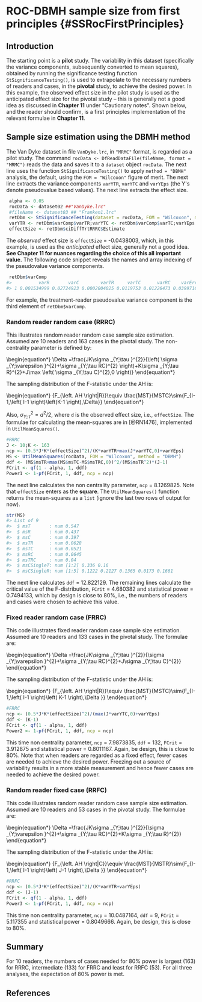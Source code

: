 # ROC-DBMH sample size from first principles {#SSRocFirstPrinciples}






## Introduction
 The starting point is a **pilot** study. The variability in this dataset (specifically the variance components, subsequently converted to mean squares), obtained by running the significance testing function `StSignificanceTesting()`, is used to extrapolate to the necessary numbers of readers and cases, in the **pivotal** study, to achieve the desired power. In this example, the observed effect size in the pilot study is used as the anticipated effect size for the pivotal study – this is generally not a good idea as discussed in **Chapter 11** under "Cautionary notes". Shown below, and the reader should confirm, is a first principles implementation of the relevant formulae in **Chapter 11**.  

## Sample size estimation using the DBMH method
 The Van Dyke dataset in file `VanDyke.lrc`, in `"MRMC"` format, is regarded as a pilot study. The command `rocData <- DfReadDataFile(fileName, format = "MRMC")` reads the data and saves it to a `dataset` object `rocData`. The next line uses the function `StSignificanceTesting()` to apply `method = "DBMH"` analysis, the default, using the `FOM = "Wilcoxon"` figure of merit. The next line extracts the variance components `varYTR`, `varYTC` and `varYEps` (the Y's denote pseudovalue based values). The next line extracts the effect size.

  
  ```r
   alpha <- 0.05
   rocData <- dataset02 ##"VanDyke.lrc"
   #fileName <- dataset03 ## "Franken1.lrc"
   retDbm <- StSignificanceTesting(dataset = rocData, FOM = "Wilcoxon", method = "DBMH") 
   varYTR <- retDbm$varComp$varTR;varYTC <- retDbm$varComp$varTC;varYEps <- retDbm$varComp$varErr
   effectSize <- retDbm$ciDiffTrtRRRC$Estimate
  ```

The *observed* effect size is `effectSize` = -0.0438003, which, in this example, is used as the *anticipated* effect size, generally not a good idea. **See Chapter 11 for nuances regarding the choice of this all important value.** The following code snippet reveals the names and array indexing of the pseudovalue variance components.       


```r
 retDbm$varComp
#>          varR       varC        varTR     varTC      varRC    varErr
#> 1 0.001534999 0.02724923 0.0002004025 0.0119753 0.01226473 0.0399716
```

For example, the treatment-reader pseudovalue variance component is the third element of `retDbm$varComp`. 

### Random reader random case (RRRC)
 This illustrates random reader random case sample size estimation. Assumed are 10 readers and 163 cases in the pivotal study. The non-centrality parameter is defined by:

\begin{equation*} 
\Delta =\frac{JK\sigma _{Y;\tau }^{2}}{\left( \sigma _{Y;\varepsilon }^{2}+\sigma _{Y;\tau RC}^{2} \right)+K\sigma _{Y;\tau R}^{2}+J\max \left( \sigma _{Y;\tau C}^{2},0 \right)}
\end{equation*} 
 
The sampling distribution of the F-statistic under the AH is:

\begin{equation*} 
{F_{\left. AH \right|R}}\equiv \frac{MST}{MSTC}\sim{F_{I-1,\left( I-1 \right)\left(K-1 \right),\Delta}}
\end{equation*} 

Also, $\sigma _{Y;\tau }^{2}={d^{2}}/2$, where `d` is the observed effect size, i.e., `effectSize`. The formulae for calculating the mean-squares are in [@RN1476], implemented in `UtilMeanSquares()`.



```r
#RRRC
J <- 10;K <- 163
ncp <- (0.5*J*K*(effectSize)^2)/(K*varYTR+max(J*varYTC,0)+varYEps)
MS <- UtilMeanSquares(rocData, FOM = "Wilcoxon", method = "DBMH")
ddf <- (MS$msTR+max(MS$msTC-MS$msTRC,0))^2/(MS$msTR^2)*(J-1)
FCrit <- qf(1 - alpha, 1, ddf)
Power1 <- 1-pf(FCrit, 1, ddf, ncp = ncp)
```

The next line calculates the non centrality parameter, `ncp` = 8.1269825. Note that `effectSize` enters as the **square**. The `UtilMeanSquares()` function returns the mean-squares as a `list` (ignore the last two rows of output for now).


```r
str(MS)
#> List of 9
#>  $ msT       : num 0.547
#>  $ msR       : num 0.437
#>  $ msC       : num 0.397
#>  $ msTR      : num 0.0628
#>  $ msTC      : num 0.0521
#>  $ msRC      : num 0.0645
#>  $ msTRC     : num 0.04
#>  $ msCSingleT: num [1:2] 0.336 0.16
#>  $ msCSingleR: num [1:5] 0.1222 0.2127 0.1365 0.0173 0.1661
```

The next line calculates `ddf` = 12.822129. The remaining lines calculate the critical value of the F-distribution, `FCrit` = 4.680382 and statistical power = 0.7494133, which by design is close to 80%, i.e., the numbers of readers and cases were chosen to achieve this value. 

### Fixed reader random case (FRRC)
This code illustrates fixed reader random case sample size estimation. Assumed are 10 readers and 133 cases  in the pivotal study. The formulae are:

\begin{equation*} 
\Delta =\frac{JK\sigma _{Y;\tau }^{2}}{\sigma _{Y;\varepsilon }^{2}+\sigma _{Y;\tau RC}^{2}+J\sigma _{Y;\tau C}^{2}}
\end{equation*} 

The sampling distribution of the F-statistic under the AH is:

\begin{equation*} 
{F_{\left. AH \right|R}}\equiv \frac{MST}{MSTC}\sim{F_{I-1,\left( I-1 \right)\left( K-1 \right),\Delta }} 
\end{equation*} 


```r
#FRRC
ncp <- (0.5*J*K*(effectSize)^2)/(max(J*varYTC,0)+varYEps)
ddf <- (K-1)
FCrit <- qf(1 - alpha, 1, ddf)
Power2 <- 1-pf(FCrit, 1, ddf, ncp = ncp)
```

This time non centrality parameter, `ncp` = 7.9873835, `ddf` = 132, `FCrit` = 3.912875 and statistical power = 0.8011167. Again, be design, this is close to 80%. Note that when readers are regarded as a fixed effect, fewer cases are needed to achieve the desired power. Freezing out a source of variability results in a more stable measurement and hence fewer cases are needed to achieve the desired power.

### Random reader fixed case (RRFC)
This code illustrates random reader random case sample size estimation. Assumed are 10 readers and 53 cases  in the pivotal study. The formulae are:

\begin{equation*} 
\Delta =\frac{JK\sigma _{Y;\tau }^{2}}{\sigma _{Y;\varepsilon }^{2}+\sigma _{Y;\tau RC}^{2}+K\sigma _{Y;\tau R}^{2}}
\end{equation*} 

The sampling distribution of the F-statistic under the AH is:

\begin{equation*} 
{F_{\left. AH \right|C}}\equiv \frac{MST}{MSTR}\sim{F_{I-1,\left( I-1 \right)\left( J-1 \right),\Delta }}
\end{equation*} 


```r
#RRFC
ncp <- (0.5*J*K*(effectSize)^2)/(K*varYTR+varYEps)
ddf <- (J-1)
FCrit <- qf(1 - alpha, 1, ddf)
Power3 <- 1-pf(FCrit, 1, ddf, ncp = ncp)
```

This time non centrality parameter, `ncp` = 10.0487164, `ddf` = 9, `FCrit` = 5.117355 and statistical power = 0.8049666. Again, be design, this is close to 80%.  

 
## Summary
 For 10 readers, the numbers of cases needed for 80% power is largest (163) for RRRC, intermediate (133) for FRRC and least for RRFC (53). For all three analyses, the expectation of 80% power is met. 

 
## References

